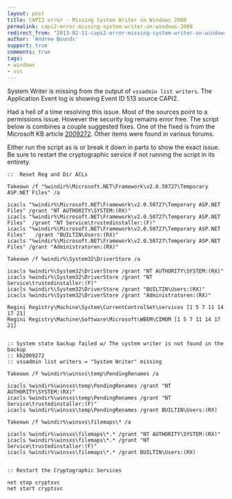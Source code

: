 ```yaml
---
layout: post
title: CAPI2 error - Missing System Writer on Windows 2008
permalink: capi2-error-missing-system-writer-on-windows-2008
redirect_from: "2013-02-11-capi2-error-missing-system-writer-on-windows-2008/"
author: 'Andrew Bounds'
support: true
comments: true
tags:
- windows
- vss
---
```


System Writer is missing from the output of `vssadmin list writers`. The Application Event log is showing Event ID 513 source CAPI2.

Had a hell of a time resolving this issue. Most of the sources point to a permissions issue. However the security log remains error free.
The script below is combines a couple suggested fixes. One of the fixed is from the Microsoft KB article [2009272](http://support.microsoft.com/kb/2009272). Other items were found in various forums.

Either run the script as is or break it down in parts to show the exact issue. Be sure to restart the cryptographic service if not running the script in its entirety.

```batch
::  Reset Reg and Dir ACLs

Takeown /f "%windir%\Microsoft.NET\Framework\v2.0.50727\Temporary ASP.NET Files" /a

icacls "%windir%\Microsoft.NET\Framework\v2.0.50727\Temporary ASP.NET Files" /grant "NT AUTHORITY\SYSTEM:(RX)"
icacls "%windir%\Microsoft.NET\Framework\v2.0.50727\Temporary ASP.NET Files"  /grant "NT Service\trustedinstaller:(F)"
icacls "%windir%\Microsoft.NET\Framework\v2.0.50727\Temporary ASP.NET Files"   /grant "BUILTIN\Users:(RX)"
icacls "%windir%\Microsoft.NET\Framework\v2.0.50727\Temporary ASP.NET Files" /grant "Administratoren:(RX)"

Takeown /f %windir%\System32\DriverStore /a

icacls %windir%\System32\DriverStore /grant "NT AUTHORITY\SYSTEM:(RX)"
icacls %windir%\System32\DriverStore /grant "NT Service\trustedinstaller:(F)"
icacls %windir%\System32\DriverStore /grant "BUILTIN\Users:(RX)"
icacls %windir%\System32\DriverStore /grant "Administratoren:(RX)"

Regini Registry\Machine\System\CurrentControlSet\services [1 5 7 11 14 17 21]
Regini Registry\Machine\Software\Microsoft\WBEM\CIMOM [1 5 7 11 14 17 21]


:: System state backup failed w/ The system writer is not found in the backup
:: kb2009272
:: vssadmin list writers = "System Writer" missing

Takeown /f %windir%\winsxs\temp\PendingRenames /a

icacls %windir%\winsxs\temp\PendingRenames /grant "NT AUTHORITY\SYSTEM:(RX)"
icacls %windir%\winsxs\temp\PendingRenames /grant "NT Service\trustedinstaller:(F)"
icacls %windir%\winsxs\temp\PendingRenames /grant BUILTIN\Users:(RX)

Takeown /f %windir%\winsxs\filemaps\* /a

icacls %windir%\winsxs\filemaps\*.* /grant "NT AUTHORITY\SYSTEM:(RX)"
icacls %windir%\winsxs\filemaps\*.* /grant "NT Service\trustedinstaller:(F)"
icacls %windir%\winsxs\filemaps\*.* /grant BUILTIN\Users:(RX)


:: Restart the Cryptographic Services

net stop cryptsvc
net start cryptsvc
```
